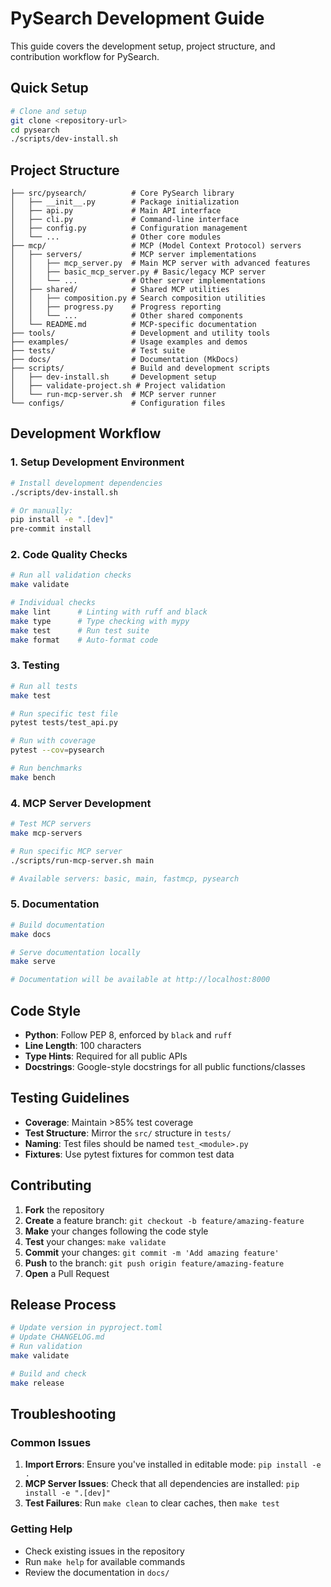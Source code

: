# PySearch Development Guide

This guide covers the development setup, project structure, and contribution workflow for PySearch.

## Quick Setup

```bash
# Clone and setup
git clone <repository-url>
cd pysearch
./scripts/dev-install.sh
```

## Project Structure

```text
├── src/pysearch/          # Core PySearch library
│   ├── __init__.py        # Package initialization
│   ├── api.py             # Main API interface
│   ├── cli.py             # Command-line interface
│   ├── config.py          # Configuration management
│   └── ...                # Other core modules
├── mcp/                   # MCP (Model Context Protocol) servers
│   ├── servers/           # MCP server implementations
│   │   ├── mcp_server.py  # Main MCP server with advanced features
│   │   ├── basic_mcp_server.py # Basic/legacy MCP server
│   │   └── ...            # Other server implementations
│   ├── shared/            # Shared MCP utilities
│   │   ├── composition.py # Search composition utilities
│   │   ├── progress.py    # Progress reporting
│   │   └── ...            # Other shared components
│   └── README.md          # MCP-specific documentation
├── tools/                 # Development and utility tools
├── examples/              # Usage examples and demos
├── tests/                 # Test suite
├── docs/                  # Documentation (MkDocs)
├── scripts/               # Build and development scripts
│   ├── dev-install.sh     # Development setup
│   ├── validate-project.sh # Project validation
│   └── run-mcp-server.sh  # MCP server runner
└── configs/               # Configuration files
```

## Development Workflow

### 1. Setup Development Environment

```bash
# Install development dependencies
./scripts/dev-install.sh

# Or manually:
pip install -e ".[dev]"
pre-commit install
```

### 2. Code Quality Checks

```bash
# Run all validation checks
make validate

# Individual checks
make lint      # Linting with ruff and black
make type      # Type checking with mypy
make test      # Run test suite
make format    # Auto-format code
```

### 3. Testing

```bash
# Run all tests
make test

# Run specific test file
pytest tests/test_api.py

# Run with coverage
pytest --cov=pysearch

# Run benchmarks
make bench
```

### 4. MCP Server Development

```bash
# Test MCP servers
make mcp-servers

# Run specific MCP server
./scripts/run-mcp-server.sh main

# Available servers: basic, main, fastmcp, pysearch
```

### 5. Documentation

```bash
# Build documentation
make docs

# Serve documentation locally
make serve

# Documentation will be available at http://localhost:8000
```

## Code Style

- **Python**: Follow PEP 8, enforced by `black` and `ruff`
- **Line Length**: 100 characters
- **Type Hints**: Required for all public APIs
- **Docstrings**: Google-style docstrings for all public functions/classes

## Testing Guidelines

- **Coverage**: Maintain >85% test coverage
- **Test Structure**: Mirror the `src/` structure in `tests/`
- **Naming**: Test files should be named `test_<module>.py`
- **Fixtures**: Use pytest fixtures for common test data

## Contributing

1. **Fork** the repository
2. **Create** a feature branch: `git checkout -b feature/amazing-feature`
3. **Make** your changes following the code style
4. **Test** your changes: `make validate`
5. **Commit** your changes: `git commit -m 'Add amazing feature'`
6. **Push** to the branch: `git push origin feature/amazing-feature`
7. **Open** a Pull Request

## Release Process

```bash
# Update version in pyproject.toml
# Update CHANGELOG.md
# Run validation
make validate

# Build and check
make release
```

## Troubleshooting

### Common Issues

1. **Import Errors**: Ensure you've installed in editable mode: `pip install -e .`
2. **MCP Server Issues**: Check that all dependencies are installed: `pip install -e ".[dev]"`
3. **Test Failures**: Run `make clean` to clear caches, then `make test`

### Getting Help

- Check existing issues in the repository
- Run `make help` for available commands
- Review the documentation in `docs/`
